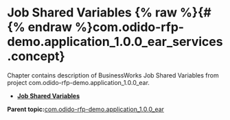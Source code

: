 # Job Shared Variables {% raw %}{#{% endraw %}com.odido-rfp-demo.application_1.0.0_ear_services .concept}

Chapter contains description of BusinessWorks Job Shared Variables from project com.odido-rfp-demo.application\_1.0.0\_ear.

-   **[Job Shared Variables](../../../projects/com.odido-rfp-demo.application_1.0.0_ear/META-INF/module.jsv.md)**  


**Parent topic:**[com.odido-rfp-demo.application\_1.0.0\_ear](../../../projects/com.odido-rfp-demo.application_1.0.0_ear/com.odido-rfp-demo.application_1.0.0_ear.md)

